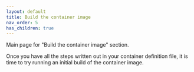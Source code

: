 ```yaml
---
layout: default
title: Build the container image
nav_order: 5
has_children: true
---
```


Main page for "Build the container image" section.

Once you have all the steps written out in your container definition file, it is time to try running an initial build of the container image.